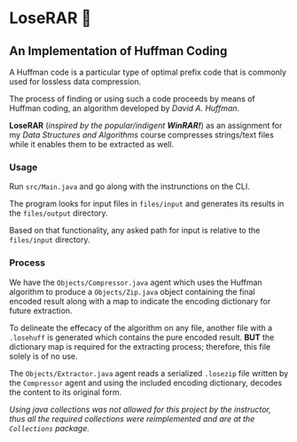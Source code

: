 # LoseRAR 📁
## An Implementation of Huffman Coding
A Huffman code is a particular type of optimal prefix code that is commonly used for lossless data compression. 

The process of finding or using such a code proceeds by means of Huffman coding, an algorithm developed by *David A. Huffman*.

**LoseRAR** (*inspired by the popular/indigent **WinRAR!***) as an assignment for my *Data Structures and Algorithms* course compresses strings/text files while it enables them to be extracted as well.

### Usage
Run `src/Main.java` and go along with the instrunctions on the CLI.

The program looks for input files in `files/input` and generates its results in the `files/output` directory.

Based on that functionality, any asked path for input is relative to the `files/input` directory.

### Process
We have the `Objects/Compressor.java` agent which uses the Huffman algorithm to produce a `Objects/Zip.java` object containing the final encoded result along with a map to indicate the encoding dictionary for future extraction.

To delineate the effecacy of the algorithm on any file, another file with a `.losehuff` is generated which contains the pure encoded result. **BUT** the dictionary map is required for the extracting process; therefore, this file solely is of no use.

The `Objects/Extractor.java` agent reads a serialized `.losezip` file written by the `Compressor` agent and using the included encoding dictionary, decodes the content to its original form.

*Using java collections was not allowed for this project by the instructor, thus all the required collections were reimplemented and are at the `Collections` package.*
